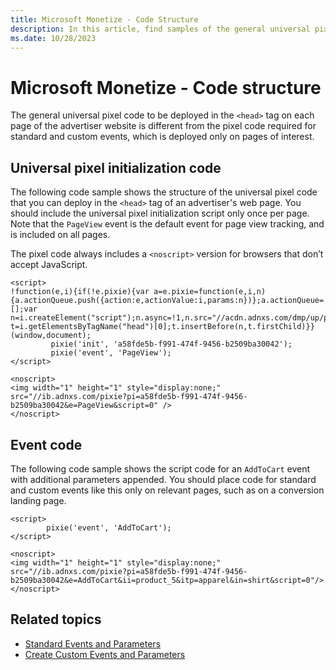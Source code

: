 ```yaml
---
title: Microsoft Monetize - Code Structure
description: In this article, find samples of the general universal pixel codes to be deployed.
ms.date: 10/28/2023
---
```


# Microsoft Monetize - Code structure

The general universal pixel code to be deployed in the `<head>` tag on each page of the advertiser website is different from the pixel code required for standard and custom events, which is deployed only on pages of interest.

## Universal pixel initialization code

The following code sample shows the structure of the universal pixel code that you can deploy in the `<head>` tag of an advertiser's web page. You should include the universal pixel initialization script only once per page. Note that the `PageView` event is the default event for page view tracking, and is included on all pages.

The pixel code always includes a `<noscript>` version for browsers that don’t accept JavaScript.

```
<script> 
!function(e,i){if(!e.pixie){var a=e.pixie=function(e,i,n){a.actionQueue.push({action:e,actionValue:i,params:n})};a.actionQueue=[];var n=i.createElement("script");n.async=!1,n.src="//acdn.adnxs.com/dmp/up/pixie.js";var t=i.getElementsByTagName("head")[0];t.insertBefore(n,t.firstChild)}}(window,document); 
         pixie('init', 'a58fde5b-f991-474f-9456-b2509ba30042'); 
         pixie('event', 'PageView'); 
</script> 

<noscript>
<img width="1" height="1" style="display:none;" src="//ib.adnxs.com/pixie?pi=a58fde5b-f991-474f-9456-b2509ba30042&e=PageView&script=0" />
</noscript> 
```

## Event code

The following code sample shows the script code for an `AddToCart` event with additional parameters appended. You should place code for standard and custom events like this only on relevant pages, such as on a conversion landing page.

```
<script> 
        pixie('event', 'AddToCart'); 
</script> 

<noscript>
<img width="1" height="1" style="display:none;" src="//ib.adnxs.com/pixie?pi=a58fde5b-f991-474f-9456-b2509ba30042&e=AddToCart&ii=product_5&itp=apparel&in=shirt&script=0"/>
</noscript>
```

## Related topics

- [Standard Events and Parameters](standard-events-and-parameters.md)
- [Create Custom Events and Parameters](create-custom-events-and-parameters.md)
